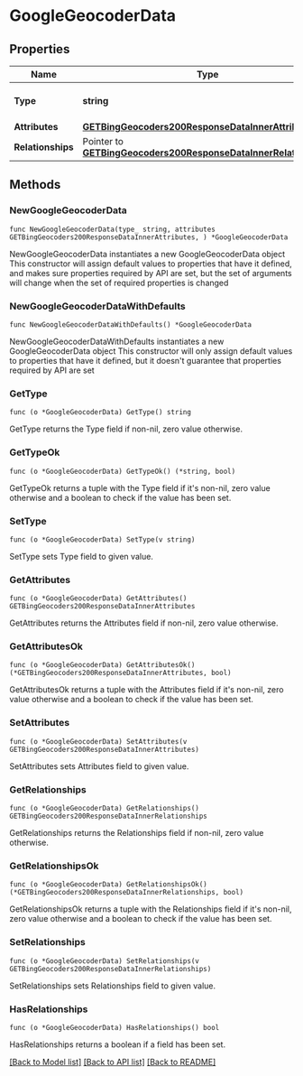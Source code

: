 # GoogleGeocoderData

## Properties

Name | Type | Description | Notes
------------ | ------------- | ------------- | -------------
**Type** | **string** | The resource&#39;s type | [default to "google_geocoders"]
**Attributes** | [**GETBingGeocoders200ResponseDataInnerAttributes**](GETBingGeocoders200ResponseDataInnerAttributes.md) |  | 
**Relationships** | Pointer to [**GETBingGeocoders200ResponseDataInnerRelationships**](GETBingGeocoders200ResponseDataInnerRelationships.md) |  | [optional] 

## Methods

### NewGoogleGeocoderData

`func NewGoogleGeocoderData(type_ string, attributes GETBingGeocoders200ResponseDataInnerAttributes, ) *GoogleGeocoderData`

NewGoogleGeocoderData instantiates a new GoogleGeocoderData object
This constructor will assign default values to properties that have it defined,
and makes sure properties required by API are set, but the set of arguments
will change when the set of required properties is changed

### NewGoogleGeocoderDataWithDefaults

`func NewGoogleGeocoderDataWithDefaults() *GoogleGeocoderData`

NewGoogleGeocoderDataWithDefaults instantiates a new GoogleGeocoderData object
This constructor will only assign default values to properties that have it defined,
but it doesn't guarantee that properties required by API are set

### GetType

`func (o *GoogleGeocoderData) GetType() string`

GetType returns the Type field if non-nil, zero value otherwise.

### GetTypeOk

`func (o *GoogleGeocoderData) GetTypeOk() (*string, bool)`

GetTypeOk returns a tuple with the Type field if it's non-nil, zero value otherwise
and a boolean to check if the value has been set.

### SetType

`func (o *GoogleGeocoderData) SetType(v string)`

SetType sets Type field to given value.


### GetAttributes

`func (o *GoogleGeocoderData) GetAttributes() GETBingGeocoders200ResponseDataInnerAttributes`

GetAttributes returns the Attributes field if non-nil, zero value otherwise.

### GetAttributesOk

`func (o *GoogleGeocoderData) GetAttributesOk() (*GETBingGeocoders200ResponseDataInnerAttributes, bool)`

GetAttributesOk returns a tuple with the Attributes field if it's non-nil, zero value otherwise
and a boolean to check if the value has been set.

### SetAttributes

`func (o *GoogleGeocoderData) SetAttributes(v GETBingGeocoders200ResponseDataInnerAttributes)`

SetAttributes sets Attributes field to given value.


### GetRelationships

`func (o *GoogleGeocoderData) GetRelationships() GETBingGeocoders200ResponseDataInnerRelationships`

GetRelationships returns the Relationships field if non-nil, zero value otherwise.

### GetRelationshipsOk

`func (o *GoogleGeocoderData) GetRelationshipsOk() (*GETBingGeocoders200ResponseDataInnerRelationships, bool)`

GetRelationshipsOk returns a tuple with the Relationships field if it's non-nil, zero value otherwise
and a boolean to check if the value has been set.

### SetRelationships

`func (o *GoogleGeocoderData) SetRelationships(v GETBingGeocoders200ResponseDataInnerRelationships)`

SetRelationships sets Relationships field to given value.

### HasRelationships

`func (o *GoogleGeocoderData) HasRelationships() bool`

HasRelationships returns a boolean if a field has been set.


[[Back to Model list]](../README.md#documentation-for-models) [[Back to API list]](../README.md#documentation-for-api-endpoints) [[Back to README]](../README.md)


